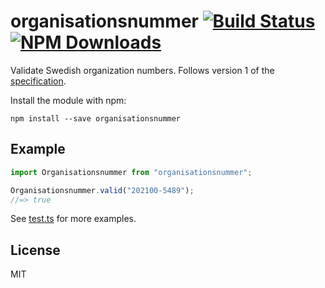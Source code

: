 # organisationsnummer [![Build Status](https://img.shields.io/github/workflow/status/organisationsnummer/js/build)](https://github.com/organisationsnummer/js/actions) [![NPM Downloads](https://img.shields.io/npm/dm/organisationsnummer.svg)](https://www.npmjs.com/package/organisationsnummer)

Validate Swedish organization numbers. Follows version 1 of the [specification](https://github.com/organisationsnummer/meta#package-specification-v1).

Install the module with npm:

```
npm install --save organisationsnummer
```

## Example

```javascript
import Organisationsnummer from "organisationsnummer";

Organisationsnummer.valid("202100-5489");
//=> true
```

See [test.ts](test.ts) for more examples.

## License

MIT
